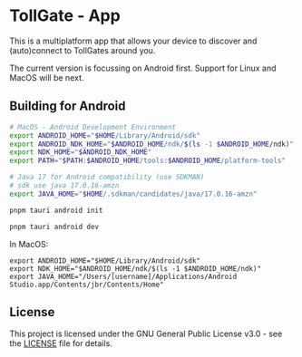 # TollGate - App

This is a multiplatform app that allows your device to discover and (auto)connect to TollGates around you.

The current version is focussing on Android first. Support for Linux and MacOS will be next.

## Building for Android

```bash
# MacOS - Android Development Environment
export ANDROID_HOME="$HOME/Library/Android/sdk"
export ANDROID_NDK_HOME="$ANDROID_HOME/ndk/$(ls -1 $ANDROID_HOME/ndk)"
export NDK_HOME="$ANDROID_NDK_HOME"
export PATH="$PATH:$ANDROID_HOME/tools:$ANDROID_HOME/platform-tools"

# Java 17 for Android compatibility (use SDKMAN)
# sdk use java 17.0.16-amzn
export JAVA_HOME="$HOME/.sdkman/candidates/java/17.0.16-amzn"

pnpm tauri android init

pnpm tauri android dev
```


In MacOS:
```shell
export ANDROID_HOME="$HOME/Library/Android/sdk"
export NDK_HOME="$ANDROID_HOME/ndk/$(ls -1 $ANDROID_HOME/ndk)"
export JAVA_HOME="/Users/[username]/Applications/Android Studio.app/Contents/jbr/Contents/Home"
```

## License
This project is licensed under the GNU General Public License v3.0 - see the [LICENSE](LICENSE) file for details.
